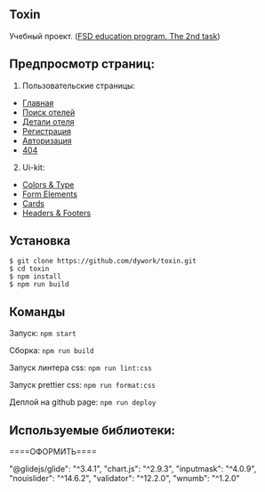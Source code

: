 ## Toxin

Учебный проект. ([FSD education program. The 2nd task](https://www.fullstack-development.com/front-end-education))

## Предпросмотр страниц:

1. Пользовательские страницы:
  - [Главная](https://dywork.github.io/toxin/)
  - [Поиск отелей](https://dywork.github.io/toxin/rooms)
  - [Детали отеля](https://dywork.github.io/toxin/room-details)
  - [Регистрация](https://dywork.github.io/toxin/registration)
  - [Авторизация](https://dywork.github.io/toxin/auth)
  - [404](https://dywork.github.io/toxin/404)

2. Ui-kit:
  - [Colors & Type](https://dywork.github.io/toxin/colors-and-type)
  - [Form Elements](https://dywork.github.io/toxin/form-elements)
  - [Cards](https://dywork.github.io/toxin/cards)
  - [Headers & Footers](https://dywork.github.io/toxin/headers-and-footers)
  
## Установка

```
$ git clone https://github.com/dywork/toxin.git
$ cd toxin
$ npm install
$ npm run build
```

## Команды

Запуск: 
`npm start`

Сборка: 
`npm run build`

Запуск линтера css:
`npm run lint:css`

Запуск prettier css:
`npm run format:css`

Деплой на github page: 
`npm run deploy`

## Используемые библиотеки:
====ОФОРМИТЬ====

"@glidejs/glide": "^3.4.1",
"chart.js": "^2.9.3",
"inputmask": "^4.0.9",
"nouislider": "^14.6.2",
"validator": "^12.2.0",
"wnumb": "^1.2.0"
